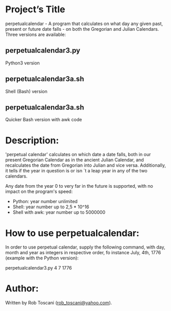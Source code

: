 # Project’s Title
perpetualcalendar - A program that calculates on what day any given past, present or future date falls - on both the Gregorian and Julian Calendars. Three versions are available:
## perpetualcalendar3.py
Python3 version
## perpetualcalendar3a.sh
Shell (Bash) version
## perpetualcalendar3a.sh
Quicker Bash version with awk code

# Description:
'perpetual calendar' calculates on which date a date falls, both in our present Gregorian Calendar as in the 
ancient Julian Calendar, and recalculates the date from Gregorian into Julian and vice versa.
Additionally, it tells if the year in question is or isn ´t a leap year in any of the two calendars.

Any date from the year 0 to very far in the future is supported, with no impact on the program's speed:
- Python: year number unlimited
- Shell: year number up to 2,5 * 10^16
- Shell with awk: year number up to 5000000

# How to use perpetualcalendar:
In order to use perpetual calendar, supply the following command, with day, month and year as integers in respective order, fo instance July, 4th, 1776 (example with the Python version):

perpetualcalendar3.py 4 7 1776

# Author:
Written by Rob Toscani (rob_toscani@yahoo.com).

